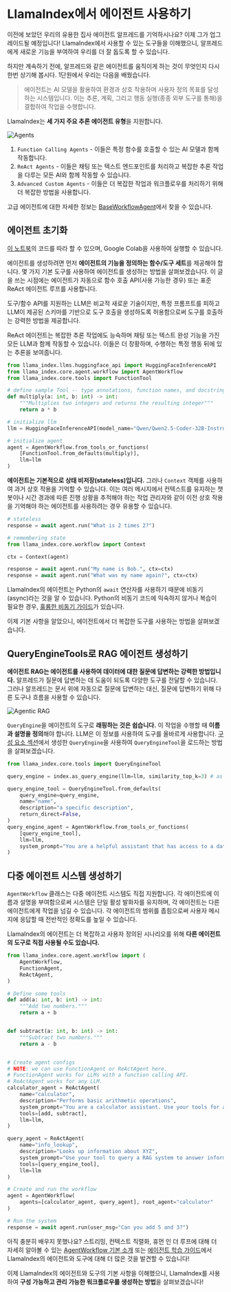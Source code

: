 # LlamaIndex에서 에이전트 사용하기

이전에 보았던 우리의 유용한 집사 에이전트 알프레드를 기억하시나요? 이제 그가 업그레이드될 예정입니다! LlamaIndex에서 사용할 수 있는 도구들을 이해했으니, 알프레드에게 새로운 기능을 부여하여 우리를 더 잘 돕도록 할 수 있습니다.

하지만 계속하기 전에, 알프레드와 같은 에이전트를 움직이게 하는 것이 무엇인지 다시 한번 상기해 봅시다. 1단원에서 우리는 다음을 배웠습니다.

> 에이전트는 AI 모델을 활용하여 환경과 상호 작용하며 사용자 정의 목표를 달성하는 시스템입니다. 이는 추론, 계획, 그리고 행동 실행(종종 외부 도구를 통해)을 결합하여 작업을 수행합니다.

LlamaIndex는 **세 가지 주요 추론 에이전트 유형**을 지원합니다.

![Agents](https://huggingface.co/datasets/agents-course/course-images/resolve/main/en/unit2/llama-index/agents.png)

1.  `Function Calling Agents` - 이들은 특정 함수를 호출할 수 있는 AI 모델과 함께 작동합니다.
2.  `ReAct Agents` - 이들은 채팅 또는 텍스트 엔드포인트를 처리하고 복잡한 추론 작업을 다루는 모든 AI와 함께 작동할 수 있습니다.
3.  `Advanced Custom Agents` - 이들은 더 복잡한 작업과 워크플로우를 처리하기 위해 더 복잡한 방법을 사용합니다.

<Tip>고급 에이전트에 대한 자세한 정보는 <a href="https://github.com/run-llama/llama_index/blob/main/llama-index-core/llama_index/core/agent/workflow/base_agent.py">BaseWorkflowAgent</a>에서 찾을 수 있습니다.</Tip>

## 에이전트 초기화

<Tip>
<a href="https://huggingface.co/agents-course/notebooks/blob/main/unit2/llama-index/agents.ipynb" target="_blank">이 노트북</a>의 코드를 따라 할 수 있으며, Google Colab을 사용하여 실행할 수 있습니다.
</Tip>

에이전트를 생성하려면 먼저 **에이전트의 기능을 정의하는 함수/도구 세트**를 제공해야 합니다. 몇 가지 기본 도구를 사용하여 에이전트를 생성하는 방법을 살펴보겠습니다. 이 글을 쓰는 시점에는 에이전트가 자동으로 함수 호출 API(사용 가능한 경우) 또는 표준 ReAct 에이전트 루프를 사용합니다.

도구/함수 API를 지원하는 LLM은 비교적 새로운 기술이지만, 특정 프롬프트를 피하고 LLM이 제공된 스키마를 기반으로 도구 호출을 생성하도록 허용함으로써 도구를 호출하는 강력한 방법을 제공합니다.

ReAct 에이전트는 복잡한 추론 작업에도 능숙하며 채팅 또는 텍스트 완성 기능을 가진 모든 LLM과 함께 작동할 수 있습니다. 이들은 더 장황하며, 수행하는 특정 행동 뒤에 있는 추론을 보여줍니다.

```python
from llama_index.llms.huggingface_api import HuggingFaceInferenceAPI
from llama_index.core.agent.workflow import AgentWorkflow
from llama_index.core.tools import FunctionTool

# define sample Tool -- type annotations, function names, and docstrings, are all included in parsed schemas!
def multiply(a: int, b: int) -> int:
    """Multiplies two integers and returns the resulting integer"""
    return a * b

# initialize llm
llm = HuggingFaceInferenceAPI(model_name="Qwen/Qwen2.5-Coder-32B-Instruct")

# initialize agent
agent = AgentWorkflow.from_tools_or_functions(
    [FunctionTool.from_defaults(multiply)],
    llm=llm
)
```

**에이전트는 기본적으로 상태 비저장(stateless)입니다.** 그러나 `Context` 객체를 사용하여 과거 상호 작용을 기억할 수 있습니다. 이는 여러 메시지에서 컨텍스트를 유지하는 챗봇이나 시간 경과에 따른 진행 상황을 추적해야 하는 작업 관리자와 같이 이전 상호 작용을 기억해야 하는 에이전트를 사용하려는 경우 유용할 수 있습니다.

```python
# stateless
response = await agent.run("What is 2 times 2?")

# remembering state
from llama_index.core.workflow import Context

ctx = Context(agent)

response = await agent.run("My name is Bob.", ctx=ctx)
response = await agent.run("What was my name again?", ctx=ctx)
```

LlamaIndex의 에이전트는 Python의 `await` 연산자를 사용하기 때문에 비동기(async)라는 것을 알 수 있습니다. Python의 비동기 코드에 익숙하지 않거나 복습이 필요한 경우, [훌륭한 비동기 가이드](https://docs.llamaindex.ai/en/stable/getting_started/async_python/)가 있습니다.

이제 기본 사항을 알았으니, 에이전트에서 더 복잡한 도구를 사용하는 방법을 살펴보겠습니다.

## QueryEngineTools로 RAG 에이전트 생성하기

**에이전트 RAG는 에이전트를 사용하여 데이터에 대한 질문에 답변하는 강력한 방법입니다.** 알프레드가 질문에 답변하는 데 도움이 되도록 다양한 도구를 전달할 수 있습니다. 그러나 알프레드는 문서 위에 자동으로 질문에 답변하는 대신, 질문에 답변하기 위해 다른 도구나 흐름을 사용할 수 있습니다.

![Agentic RAG](https://huggingface.co/datasets/agents-course/course-images/resolve/main/en/unit2/llama-index/agentic-rag.png)

`QueryEngine`을 에이전트의 도구로 **래핑하는 것은 쉽습니다.** 이 작업을 수행할 때 **이름과 설명을 정의**해야 합니다. LLM은 이 정보를 사용하여 도구를 올바르게 사용합니다. [구성 요소 섹션](components)에서 생성한 `QueryEngine`을 사용하여 `QueryEngineTool`을 로드하는 방법을 살펴보겠습니다.

```python
from llama_index.core.tools import QueryEngineTool

query_engine = index.as_query_engine(llm=llm, similarity_top_k=3) # as shown in the Components in LlamaIndex section

query_engine_tool = QueryEngineTool.from_defaults(
    query_engine=query_engine,
    name="name",
    description="a specific description",
    return_direct=False,
)
query_engine_agent = AgentWorkflow.from_tools_or_functions(
    [query_engine_tool],
    llm=llm,
    system_prompt="You are a helpful assistant that has access to a database containing persona descriptions. "
)
```

## 다중 에이전트 시스템 생성하기

`AgentWorkflow` 클래스는 다중 에이전트 시스템도 직접 지원합니다. 각 에이전트에 이름과 설명을 부여함으로써 시스템은 단일 활성 발화자를 유지하며, 각 에이전트는 다른 에이전트에게 작업을 넘길 수 있습니다. 각 에이전트의 범위를 좁힘으로써 사용자 메시지에 응답할 때 전반적인 정확도를 높일 수 있습니다.

LlamaIndex의 에이전트는 더 복잡하고 사용자 정의된 시나리오를 위해 **다른 에이전트의 도구로 직접 사용될 수도 있습니다.**

```python
from llama_index.core.agent.workflow import (
    AgentWorkflow,
    FunctionAgent,
    ReActAgent,
)

# Define some tools
def add(a: int, b: int) -> int:
    """Add two numbers."""
    return a + b


def subtract(a: int, b: int) -> int:
    """Subtract two numbers."""
    return a - b


# Create agent configs
# NOTE: we can use FunctionAgent or ReActAgent here.
# FunctionAgent works for LLMs with a function calling API.
# ReActAgent works for any LLM.
calculator_agent = ReActAgent(
    name="calculator",
    description="Performs basic arithmetic operations",
    system_prompt="You are a calculator assistant. Use your tools for any math operation.",
    tools=[add, subtract],
    llm=llm,
)

query_agent = ReActAgent(
    name="info_lookup",
    description="Looks up information about XYZ",
    system_prompt="Use your tool to query a RAG system to answer information about XYZ",
    tools=[query_engine_tool],
    llm=llm
)

# Create and run the workflow
agent = AgentWorkflow(
    agents=[calculator_agent, query_agent], root_agent="calculator"
)

# Run the system
response = await agent.run(user_msg="Can you add 5 and 3?")
```

<Tip>아직 충분히 배우지 못했나요? 스트리밍, 컨텍스트 직렬화, 휴먼 인 더 루프에 대해 더 자세히 알아볼 수 있는 <a href="https://docs.llamaindex.ai/en/stable/examples/agent/agent_workflow_basic/">AgentWorkflow 기본 소개</a> 또는 <a href="https://docs.llamaindex.ai/en/stable/understanding/agent/">에이전트 학습 가이드</a>에서 LlamaIndex의 에이전트와 도구에 대해 더 많은 것을 발견할 수 있습니다!</Tip>

이제 LlamaIndex의 에이전트와 도구의 기본 사항을 이해했으니, LlamaIndex를 사용하여 **구성 가능하고 관리 가능한 워크플로우를 생성하는 방법**을 살펴보겠습니다!